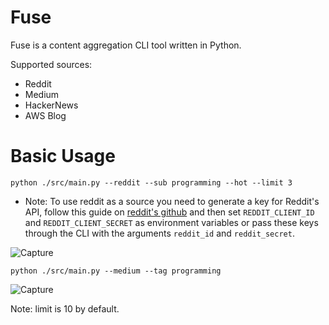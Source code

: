 # Fuse
Fuse is a content aggregation CLI tool written in Python.

Supported sources:

* Reddit
* Medium
* HackerNews
* AWS Blog


# Basic Usage
`python ./src/main.py --reddit --sub programming --hot --limit 3`
* Note: To use reddit as a source you need to generate a key for Reddit's API, follow this guide on [reddit's github](https://github.com/reddit-archive/reddit/wiki/OAuth2-Quick-Start-Example#first-steps) and then set `REDDIT_CLIENT_ID` and `REDDIT_CLIENT_SECRET` as environment variables or pass these keys through the CLI with the arguments `reddit_id` and `reddit_secret`.

![Capture](https://user-images.githubusercontent.com/50831652/167022584-efdd95c6-0d78-463a-a468-dc08dd7989ae.JPG)

`python ./src/main.py --medium --tag programming`

![Capture](https://user-images.githubusercontent.com/50831652/167022796-ac13ad37-dd1a-4c74-b0dc-0c04bfa923fd.JPG)

Note: limit is 10 by default.

